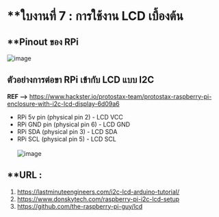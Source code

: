 # **ใบงานที่ 7 : การใช้งาน LCD เบื้องต้น  

## **Pinout ของ RPi
![image](https://www.raspberrypi.com/documentation/computers/images/GPIO-Pinout-Diagram-2.png)


## ตัวอย่างการต่อขา RPi เข้ากับ LCD แบบ I2C <br> 
**REF -->** https://www.hackster.io/protostax-team/protostax-raspberry-pi-enclosure-with-i2c-lcd-display-6d09a6  <br>
* RPi 5v pin (physical pin 2) - LCD VCC
* RPi GND pin (physical pin 6) - LCD GND
* RPi SDA (physical pin 3) - LCD SDA
* RPi SCL (physical pin 5) - LCD SCL
<br><br>
![image](https://hackster.imgix.net/uploads/attachments/1388247/protostax_lcd_kit_v2_bb_1Kr7x9Z9Ef.png?auto=compress%2Cformat&w=740&h=555&fit=max)

## **URL :
1. https://lastminuteengineers.com/i2c-lcd-arduino-tutorial/
2. https://www.donskytech.com/raspberry-pi-i2c-lcd-setup
3. https://github.com/the-raspberry-pi-guy/lcd 
